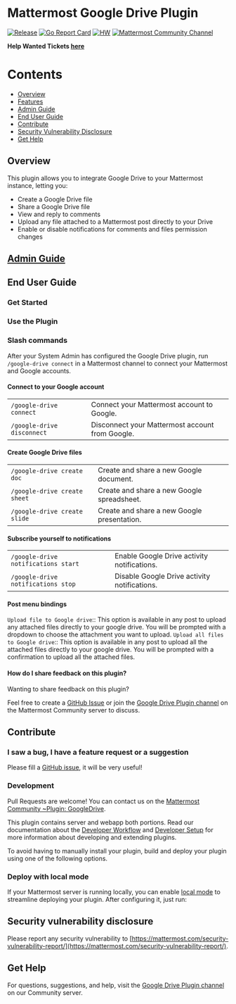 # Mattermost Google Drive Plugin

[![Release](https://img.shields.io/github/v/release/mattermost/mattermost-plugin-google-drive)](https://github.com/mattermost-community/mattermost-plugin-google-drive/releases/latest)
[![Go Report Card](https://goreportcard.com/badge/github.com/mattermost-community/mattermost-plugin-google-drive)](https://goreportcard.com/report/github.com/mattermost-community/mattermost-plugin-google-drive)
[![HW](https://img.shields.io/github/issues/mattermost/mattermost-plugin-google-drive/Up%20For%20Grabs?color=dark%20green&label=Help%20Wanted)](https://github.com/mattermost-community/mattermost-plugin-google-drive/issues?q=is%3Aissue+is%3Aopen+sort%3Aupdated-desc+label%3A%22Up+For+Grabs%22+label%3A%22Help+Wanted%22)
[![Mattermost Community Channel](https://img.shields.io/badge/Mattermost%20Community-~Plugin%3A%20GoogleDrive-blue)](https://community.mattermost.com/core/channels/plugin-googledrive)

**Help Wanted Tickets [here](https://github.com/mattermost-community/mattermost-plugin-google-drive/issues)**

# Contents

- [Overview](#overview)
- [Features](#features)
- [Admin Guide](docs/admin-guide.md)
- [End User Guide](#end-user-guide)
- [Contribute](#contribute)
- [Security Vulnerability Disclosure](#security-vulnerability-disclosure)
- [Get Help](#get-help)

## Overview
This plugin allows you to integrate Google Drive to your Mattermost instance, letting you:
- Create a Google Drive file
- Share a Google Drive file
- View and reply to comments
- Upload any file attached to a Mattermost post directly to your Drive
- Enable or disable notifications for comments and files permission changes

## [Admin Guide](docs/admin-guide.md)

## End User Guide

### Get Started

### Use the Plugin

### Slash commands

After your System Admin has configured the Google Drive plugin, run `/google-drive connect` in a Mattermost channel to connect your Mattermost and Google accounts.

#### Connect to your Google account

|                        |                                                 |
| -----------------------| ------------------------------------------------|
| `/google-drive connect`       | Connect your Mattermost account to Google.      |
| `/google-drive disconnect`    | Disconnect your Mattermost account from Google. |

#### Create Google Drive files

|                           |                                             |
| ------------------------- | ------------------------------------------- |
| `/google-drive create doc`    | Create and share a new Google document.     |
| `/google-drive create sheet`  | Create and share a new Google spreadsheet.  |
| `/google-drive create slide`  | Create and share a new Google presentation. |

#### Subscribe yourself to notifications

|                                         |                                               |
| ----------------------------------------| --------------------------------------------- |
| `/google-drive notifications start`            | Enable Google Drive activity notifications.   |
| `/google-drive notifications stop`             | Disable Google Drive activity notifications.  |

#### Post menu bindings
`Upload file to Google drive`:: This option is available in any post to upload any attached files directly to your google drive. You will be prompted with a dropdown to choose the attachment you want to upload.
`Upload all files to Google drive`:: This option is available in any post to upload all the attached files directly to your google drive. You will be prompted with a confirmation to upload all the attached files.


#### How do I share feedback on this plugin?

Wanting to share feedback on this plugin?

Feel free to create a [GitHub Issue](https://github.com/mattermost-community/mattermost-plugin-google-drive/issues) or join the [Google Drive Plugin channel](https://community.mattermost.com/core/channels/plugin-googledrive) on the Mattermost Community server to discuss.

## Contribute

### I saw a bug, I have a feature request or a suggestion

Please fill a [GitHub issue](https://github.com/mattermost-community/mattermost-plugin-google-drive/issues/new/choose), it will be very useful!

### Development

Pull Requests are welcome! You can contact us on the [Mattermost Community ~Plugin: GoogleDrive](https://community.mattermost.com/core/channels/plugin-googledrive).

This plugin contains server and webapp both portions. Read our documentation about the [Developer Workflow](https://developers.mattermost.com/extend/plugins/developer-workflow/) and [Developer Setup](https://developers.mattermost.com/extend/plugins/developer-setup/) for more information about developing and extending plugins.

To avoid having to manually install your plugin, build and deploy your plugin using one of the following options.

### Deploy with local mode

If your Mattermost server is running locally, you can enable [local mode](https://docs.mattermost.com/administration/mmctl-cli-tool.html#local-mode) to streamline deploying your plugin. After configuring it, just run:

## Security vulnerability disclosure

Please report any security vulnerability to [https://mattermost.com/security-vulnerability-report/](https://mattermost.com/security-vulnerability-report/).

## Get Help

For questions, suggestions, and help, visit the  [Google Drive Plugin channel](https://community.mattermost.com/core/channels/plugin-googledrive) on our Community server.
